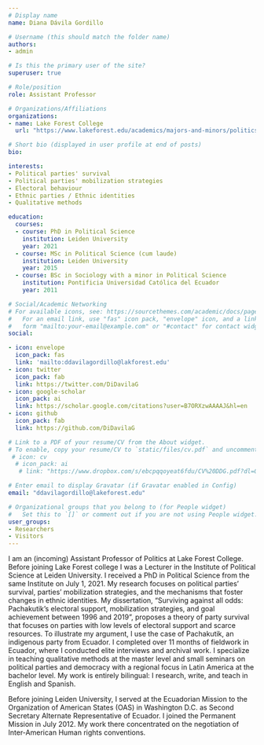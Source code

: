 ```yaml
---
# Display name
name: Diana Dávila Gordillo

# Username (this should match the folder name)
authors:
- admin

# Is this the primary user of the site?
superuser: true

# Role/position
role: Assistant Professor

# Organizations/Affiliations
organizations:
- name: Lake Forest College 
  url: "https://www.lakeforest.edu/academics/majors-and-minors/politics/faculty"

# Short bio (displayed in user profile at end of posts)
bio: 

interests:
- Political parties' survival
- Political parties' mobilization strategies
- Electoral behaviour
- Ethnic parties / Ethnic identities
- Qualitative methods

education:
  courses:
  - course: PhD in Political Science
    institution: Leiden University
    year: 2021
  - course: MSc in Political Science (cum laude)
    institution: Leiden University
    year: 2015
  - course: BSc in Sociology with a minor in Political Science
    institution: Pontificia Universidad Católica del Ecuador
    year: 2011

# Social/Academic Networking
# For available icons, see: https://sourcethemes.com/academic/docs/page-builder/#icons
#   For an email link, use "fas" icon pack, "envelope" icon, and a link in the
#   form "mailto:your-email@example.com" or "#contact" for contact widget.
social:

- icon: envelope
  icon_pack: fas
  link: 'mailto:ddavilagordillo@lakforest.edu'
- icon: twitter
  icon_pack: fab
  link: https://twitter.com/DiDavilaG
- icon: google-scholar
  icon_pack: ai
  link: https://scholar.google.com/citations?user=B7ORXzwAAAAJ&hl=en
- icon: github
  icon_pack: fab
  link: https://github.com/DiDavilaG

# Link to a PDF of your resume/CV from the About widget.
# To enable, copy your resume/CV to `static/files/cv.pdf` and uncomment the lines below.
 # icon: cv
  # icon_pack: ai
   # link: "https://www.dropbox.com/s/ebcpqqoyeat6fdu/CV%20DDG.pdf?dl=0"

# Enter email to display Gravatar (if Gravatar enabled in Config)
email: "ddavilagordillo@lakeforest.edu"

# Organizational groups that you belong to (for People widget)
#   Set this to `[]` or comment out if you are not using People widget.
user_groups:
- Researchers
- Visitors
---
```

I am an (incoming) Assistant Professor of Politics at Lake Forest College. Before joining Lake Forest college I was a Lecturer in the Institute of Political Science at Leiden University. I received a PhD in Political Science from the same Institute on July 1, 2021. My research focuses on political parties’ survival, parties’ mobilization strategies, and the mechanisms that foster changes in ethnic identities. My dissertation, “Surviving against all odds: Pachakutik’s electoral support, mobilization strategies, and goal achievement between 1996 and 2019”, proposes a theory of party survival that focuses on parties with low levels of electoral support and scarce resources. To illustrate my argument, I use the case of Pachakutik, an indigenous party from Ecuador. I completed over 11 months of fieldwork in Ecuador, where I conducted elite interviews and archival work. I specialize in teaching qualitative methods at the master level and small seminars on political parties and democracy with a regional focus in Latin America at the bachelor level. My work is entirely bilingual: I research, write, and teach in English and Spanish. 

Before joining Leiden University, I served at the Ecuadorian Mission to the Organization of American States (OAS) in Washington D.C. as Second Secretary Alternate Representative of Ecuador. I joined the Permanent Mission in July 2012. My work there concentrated on the negotiation of Inter-American Human rights conventions.
